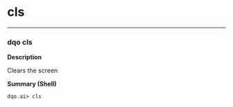 # cls

___
### **dqo cls**

**Description**

Clears the screen

**Summary (Shell)**
```
dqo.ai> cls

```



